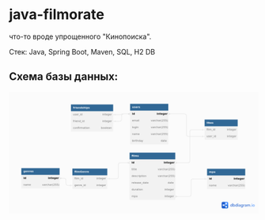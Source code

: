 # java-filmorate

что-то вроде упрощенного "Кинопоиска".

Стек: Java, Spring Boot, Maven, SQL, H2 DB

## Схема базы данных:
![Схема БД](https://github.com/bolshovya/java-filmorate/blob/add-database/filmorate.png)
